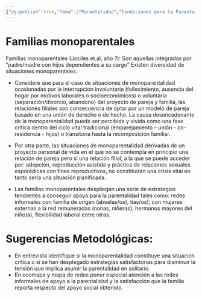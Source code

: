 ```yaml
---
{"dg-publish":true,"Tema":["Parentalidad","Condiciones para la Parentalidad"],"permalink":"/parentalidad/estructura-familiar-monoparental/","dgPassFrontmatter":true,"noteIcon":"","updated":"2025-06-30T14:56:29.285-04:00"}
---
```


# Familias monoparentales 

Familias monoparentales (Jociles et.al, año ?):   Son aquellas integradas por “padre/madre con hijos dependientes a su cargo” Existen diversidad   de situaciones monoparentales.

-  Considere que para el caso de situaciones de monoparentalidad ocasionadas por la   interrupción involuntaria (fallecimiento, ausencia del hogar por motivos laborales o   socioeconómicos) o voluntaria (separación/divorcio, abandono) del proyecto de pareja y   familia, las relaciones filiales son consecuencia de optar por un modelo de pareja basado   en una unión de derecho o de hecho. La causa desencadenante de la monoparentalidad   puede ser percibida y vivida como una fase crítica dentro del ciclo vital tradicional   (emparejamiento – unión - co-residencia - hijos) o transitoria hasta la recomposición   familiar.

- Por otra parte, las situaciones de monoparentalidad derivadas de un proyecto personal de   vida en el que no se contempla en principio una relación de pareja pero sí una relación   filial, a la que se puede acceder por: adopción, reproducción asistida y práctica de   relaciones sexuales esporádicas con fines reproductivos, no constituirán una crisis vital en   tanto sería una situación planificada.

- Las familias monoparentales despliegan una serie de estrategias tendientes a conseguir   apoyo para la parentalidad tales como: redes informales con familia de origen   (abuelas/os), tías/os); con mujeres externas a la red remuneradas (nanas, niñeras);   hermanos mayores del niño(a), flexibilidad laboral entre otras.

# Sugerencias Metodológicas: 
- En entrevista identifique si la monoparentalidad constituye una situación crítica o si se   han desplegado estrategias satisfactorias para disminuir la tensión que implica asumir la   parentalidad en solitario.
- En ecomapa y mapa de redes poner especial atención a las redes informales de apoyo a   la parentalidad y la satisfacción que la familia reporta respecto del apoyo social   obtenido.